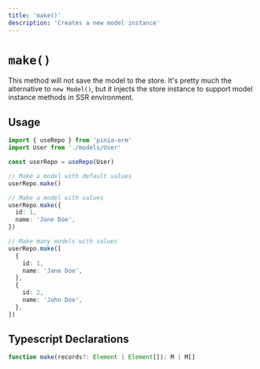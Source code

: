 ```yaml
---
title: 'make()'
description: 'Creates a new model instance'
---
```


# `make()`

This method will not save the model to the store. It's pretty much the alternative to `new Model()`, but it injects
the store instance to support model instance methods in SSR environment.

## Usage

````ts
import { useRepo } from 'pinia-orm'
import User from './models/User'

const userRepo = useRepo(User)

// Make a model with default values
userRepo.make()

// Make a model with values
userRepo.make({
  id: 1,
  name: 'Jane Doe',
})

// Make many models with values
userRepo.make([
  {
    id: 1,
    name: 'Jane Doe',
  },
  {
    id: 2,
    name: 'John Doe',
  },
])

````

## Typescript Declarations

````ts
function make(records?: Element | Element[]): M | M[]
````
